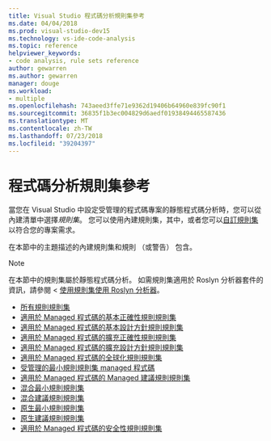 ```yaml
---
title: Visual Studio 程式碼分析規則集參考
ms.date: 04/04/2018
ms.prod: visual-studio-dev15
ms.technology: vs-ide-code-analysis
ms.topic: reference
helpviewer_keywords:
- code analysis, rule sets reference
author: gewarren
ms.author: gewarren
manager: douge
ms.workload:
- multiple
ms.openlocfilehash: 743aeed3ffe71e9362d19406b64960e839fc90f1
ms.sourcegitcommit: 36835f1b3ec004829d6aedf01938494465587436
ms.translationtype: MT
ms.contentlocale: zh-TW
ms.lasthandoff: 07/23/2018
ms.locfileid: "39204397"
---
```

# <a name="code-analysis-rule-set-reference"></a>程式碼分析規則集參考

當您在 Visual Studio 中設定受管理的程式碼專案的靜態程式碼分析時，您可以從內建清單中選擇*規則集*。 您可以使用內建規則集，其中，或者您可以[自訂規則集](../code-quality/how-to-create-a-custom-rule-set.md)以符合您的專案需求。

在本節中的主題描述的內建規則集和規則 （或警告） 包含。

> [!NOTE]
> 在本節中的規則集屬於靜態程式碼分析。 如需規則集適用於 Roslyn 分析器套件的資訊，請參閱 <<c0> [ 使用規則集使用 Roslyn 分析器](analyzer-rule-sets.md)。

- [所有規則規則集](all-rules-rule-set.md)
- [適用於 Managed 程式碼的基本正確性規則規則集](basic-correctness-rules-rule-set-for-managed-code.md)
- [適用於 Managed 程式碼的基本設計方針規則規則集](basic-design-guideline-rules-rule-set-for-managed-code.md)
- [適用於 Managed 程式碼的擴充正確性規則規則集](extended-correctness-rules-rule-set-for-managed-code.md)
- [適用於 Managed 程式碼的擴充設計方針規則規則集](extended-design-guidelines-rules-rule-set-for-managed-code.md)
- [適用於 Managed 程式碼的全球化規則規則集](globalization-rules-rule-set-for-managed-code.md)
- [受管理的最小規則規則集 managed 程式碼](managed-minimum-rules-rule-set-for-managed-code.md)
- [適用於 Managed 程式碼的 Managed 建議規則規則集](managed-recommended-rules-rule-set-for-managed-code.md)
- [混合最小規則規則集](mixed-minimum-rules-rule-set.md)
- [混合建議規則規則集](mixed-recommended-rules-rule-set.md)
- [原生最小規則規則集](native-minimum-rules-rule-set.md)
- [原生建議規則規則集](native-recommended-rules-rule-set.md)
- [適用於 Managed 程式碼的安全性規則規則集](security-rules-rule-set-for-managed-code.md)
